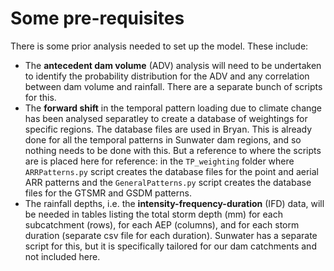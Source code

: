# Some pre-requisites
There is some prior analysis needed to set up the model. These include:
- The **antecedent dam volume** (ADV) analysis will need to be undertaken to identify the probability distribution for the ADV and any correlation between dam volume and rainfall. There are a separate bunch of scripts for this. 
- The **forward shift** in the temporal pattern loading due to climate change has been analysed separatley to create a database of weightings for specific regions. The database files are used in Bryan. This is already done for all the temporal patterns in Sunwater dam regions, and so nothing needs to be done with this. But a reference to where the scripts are is placed here for reference: in the ```TP_weighting``` folder where ```ARRPatterns.py``` script creates the database files for the point and aerial ARR patterns and the ```GeneralPatterns.py``` script creates the database files for the GTSMR and GSDM patterns. 
- The rainfall depths, i.e. the **intensity-frequency-duration** (IFD) data, will be needed in tables listing the total storm depth (mm) for each subcatchment (rows), for each AEP (columns), and for each storm duration (separate csv file for each duration). Sunwater has a separate script for this, but it is specifically tailored for our dam catchments and not included here.
